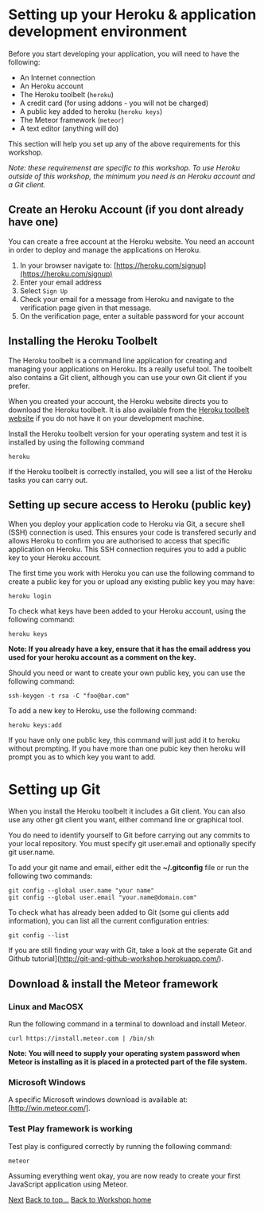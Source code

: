 <link href="index.css" rel="stylesheet" type="text/css">

# <a id="top">Setting up your Heroku & application development environment</a>

  Before you start developing your application, you will need to have the following:
  
  * An Internet connection
  * An Heroku account
  * The Heroku toolbelt (`heroku`)
  * A credit card (for using addons - you will not be charged)
  * A public key added to heroku (`heroku keys`)
  * The Meteor framework (`meteor`)
  * A text editor (anything will do)

  This section will help you set up any of the above requirements for this workshop.  
  
  *Note: these requiremenst are specific to this workshop.  To use Heroku outside of this workshop, the minimum you need is an Heroku account and a Git client.*
  

## Create an Heroku Account (if you dont already have one)

  You can create a free account at the Heroku website.  You need an account in order to deploy and manage the applications on Heroku.

  1. In your browser navigate to: [https://heroku.com/signup](https://heroku.com/signup)
  2. Enter your email address
  3. Select `Sign Up`
  4. Check your email for a message from Heroku and navigate to the verification page given in that message.
  5. On the verification page, enter a suitable password for your account


## Installing the Heroku Toolbelt

  The Heroku toolbelt is a command line application for creating and managing your applications on Heroku.  Its a really useful tool.  The toolbelt also contains a Git client, although you can use your own Git client if you prefer.
  
  When you created your account, the Heroku website directs you to download the Heroku toolbelt.  It is also available from the [Heroku toolbelt website](http://toolbelt.heroku.com) if you do not have it on your development machine.
  
  Install the Heroku toolbelt version for your operating system and test it is installed by using the following command
  
    heroku
    
  If the Heroku toolbelt is correctly installed, you will see a list of the Heroku tasks you can carry out.


## Setting up secure access to Heroku (public key)
  
  When you deploy your application code to Heroku via Git, a secure shell (SSH) connection is used.  This ensures your code is transfered securly and allows Heroku to confirm you are authorised to access that specific application on Heroku.  This SSH connection requires you to add a public key to your Heroku account.
  
  The first time you work with Heroku you can use the following command to create a public key for you or upload any existing public key you may have:
  
    heroku login

  To check what keys have been added to your Heroku account, using the following command:
  
    heroku keys
  
**Note:  If you already have a key, ensure that it has the email address you used for your heroku account as a comment on the key.**
  
  
  Should you need or want to create your own public key, you can use the following command:
  
    ssh-keygen -t rsa -C "foo@bar.com"

    
  To add a new key to Heroku, use the following command:
  
    heroku keys:add 
    
  If you have only one public key, this command will just add it to heroku without prompting.  If you have more than one pubic key then heroku will prompt you as to which key you want to add.
  

# Setting up Git

  When you install the Heroku toolbelt it includes a Git client.  You can also use any other git client you want, either command line or graphical tool.
  
  You do need to identify yourself to Git before carrying out any commits to your local repository.  You must specify git user.email and optionally specify git user.name.
  
  To add your git name and email, either edit the **~/.gitconfig** file or run the following two commands:

    git config --global user.name "your name"
    git config --global user.email "your.name@domain.com"

  To check what has already been added to Git (some gui clients add information), you can list all the current configuration entries:

    git config --list

  If you are still finding your way with Git, take a look at the seperate Git and Github tutorial](http://git-and-github-workshop.herokuapp.com/).
  

## Download & install the Meteor framework

### Linux and MacOSX
Run the following command in a terminal to download and install Meteor.  

    curl https://install.meteor.com | /bin/sh

**Note: You will need to supply your operating system password when Meteor is installing as it is placed in a protected part of the file system.**

  
### Microsoft Windows

A specific Microsoft windows download is available at: [http://win.meteor.com/].


### Test Play framework is working

  Test play is configured correctly by running the following command:
  
    meteor
    
  Assuming everything went okay, you are now ready to create your first JavaScript application using Meteor.

[Next](01-getting-started-with-your-app.html)
[Back to top...](#top)
[Back to Workshop home](index.html)

